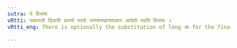 ```yaml
---
sutra: ये विभाषा
vRtti: यकारादौ ङ्किति प्रत्यये परतो जनसनखनामाकार आदेशो भवति विभाषा ॥
vRtti_eng: There is optionally the substitution of long आ for the finals of जन्, सन् and खन् before an affix beginning with य and marked with an indicatory क् or ङ् ॥

---
```

